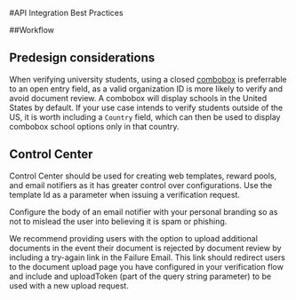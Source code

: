 #API Integration Best Practices

##Workflow


## Predesign considerations
When verifying university students, using a closed [combobox](http://developer.sheerid.com/jsapi/) is preferrable to an open entry field, as a valid organization ID is more likely to verify and avoid document review. A combobox will display schools in the United States by default. If your use case intends to verify students outside of the US, it is worth including a `Country` field, which can then be used to display combobox school options only in that country. 

## Control Center
Control Center should be used for creating web templates, reward pools, and email notifiers as it has greater control over configurations. Use the template Id as a parameter when issuing a verification request. 

Configure the body of an email notifier with your personal branding so as not to mislead the user into believing it is spam or phishing. 

We	recommend	providing	users	with the	option to upload additional documents in the event their	document is rejected by document review by including a try-again link in the Failure Email. This link should redirect users to the document upload page you have configured in your verification flow and include and uploadToken (part of the query string parameter) to be used with a new upload request.

